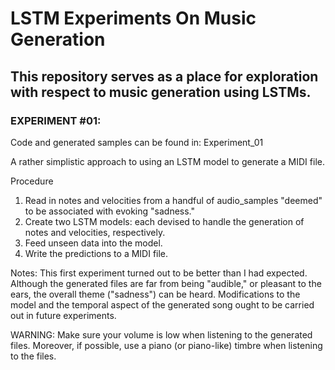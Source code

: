 # LSTM Experiments On Music Generation

## This repository serves as a place for exploration with respect to music generation using LSTMs. 

### EXPERIMENT #01: 
Code and generated samples can be found in: Experiment_01

A rather simplistic approach to using an LSTM model to generate a MIDI file. 

Procedure
1. Read in notes and velocities from a handful of audio_samples "deemed" to be associated with evoking "sadness."
2. Create two LSTM models: each devised to handle the generation of notes and velocities, respectively.
3. Feed unseen data into the model.
4. Write the predictions to a MIDI file.

Notes: This first experiment turned out to be better than I had expected. Although the generated files are far from being "audible," or pleasant to the ears, the overall theme ("sadness") can be heard. Modifications to the model and the temporal aspect of the generated song ought to be carried out in future experiments.

WARNING: Make sure your volume is low when listening to the generated files. Moreover, if possible, use a piano (or piano-like) timbre when listening to the files.
